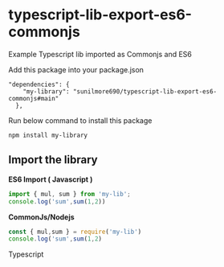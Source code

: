 # typescript-lib-export-es6-commonjs
Example Typescript lib imported as Commonjs and ES6

Add this package into your package.json

```
"dependencies": {
    "my-library": "sunilmore690/typescript-lib-export-es6-commonjs#main"
  },

```

Run below command to install this package

` npm install my-library `


## Import the library

**ES6 Import ( Javascript )**

```jsx
import { mul, sum } from 'my-lib';
console.log('sum',sum(1,2))
```

**CommonJs/Nodejs**

```jsx
const { mul,sum } = require('my-lib')
console.log('sum',sum(1,2)
```

Typescript
